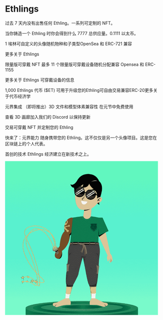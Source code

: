 # Ethlings

过去 7 天内没有出售任何 Ethling。一系列可定制的 NFT。

当你铸造一个 Ethling 时你会得到什么
7777 总供应量。0.1111 以太币。


1 埃林可自定义的头像随机物种和子类型OpenSea 和 ERC-721 兼容

更多关于 Ethlings

限量版可穿戴 NFT
最多 11 个限量版可穿戴设备随机分配兼容 Opensea 和 ERC-1155

更多关于 Ethlings 可穿戴设备的信息

1,000 Ethlings 代币 ($ET)
可用于升级您的Ethling可自由交易兼容ERC-20更多关于代币经济学

元界集成
（即将推出）3D 文件和模型体素兼容性 在元节中免费使用

查看 3D 画廊加入我们的 Discord 以保持更新

交易可穿戴 NFT 并定制您的 Ethling

快来了：元界能力
随身携带您的 Ethling。这不仅仅是另一个头像项目。这是您在区块链上的个人代表。

首创的技术
Ethlings 经济建立在新技术之上。

![NFT](微信截图_20220903171922.png)
